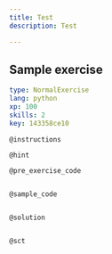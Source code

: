 ```yaml
---
title: Test
description: Test

---
```

## Sample exercise

```yaml
type: NormalExercise
lang: python
xp: 100
skills: 2
key: 143358ce10
```


`@instructions`

`@hint`

`@pre_exercise_code`
```{python}

```

`@sample_code`
```{python}

```

`@solution`
```{python}

```

`@sct`
```{python}

```
